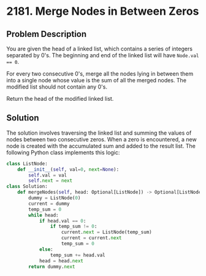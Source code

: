 # 2181. Merge Nodes in Between Zeros

## Problem Description

You are given the head of a linked list, which contains a series of integers separated by 0's. The beginning and end of the linked list will have `Node.val == 0`.

For every two consecutive 0's, merge all the nodes lying in between them into a single node whose value is the sum of all the merged nodes. The modified list should not contain any 0's.

Return the head of the modified linked list.

## Solution

The solution involves traversing the linked list and summing the values of nodes between two consecutive zeros. When a zero is encountered, a new node is created with the accumulated sum and added to the result list. The following Python class implements this logic:

```python
class ListNode:
    def __init__(self, val=0, next=None):
        self.val = val
        self.next = next
class Solution:
    def mergeNodes(self, head: Optional[ListNode]) -> Optional[ListNode]:
        dummy = ListNode(0)
        current = dummy
        temp_sum = 0       
        while head:
            if head.val == 0:
                if temp_sum != 0:
                    current.next = ListNode(temp_sum)
                    current = current.next
                    temp_sum = 0
            else:
                temp_sum += head.val
            head = head.next
        return dummy.next
```